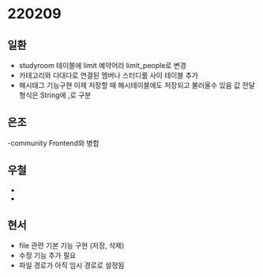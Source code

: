 # 220209

## 일환

- studyroom 테이블에 limit 예약어라 limit_people로 변경
- 카테고리와 다대다로 연결된 멤버나 스터디룸 사이 테이블 추가
- 해시태그 기능구현 이제 저장할 때 해시테이블에도 저장되고 불러올수 있음 값 전달 형식은 String에 ,로 구분

## 은조

-community Frontend와 병합

## 우철

-
-

## 현서

- file 관련 기본 기능 구현 (저장, 삭제)
- 수정 기능 추가 필요
- 파일 경로가 아직 임시 경로로 설정됨
